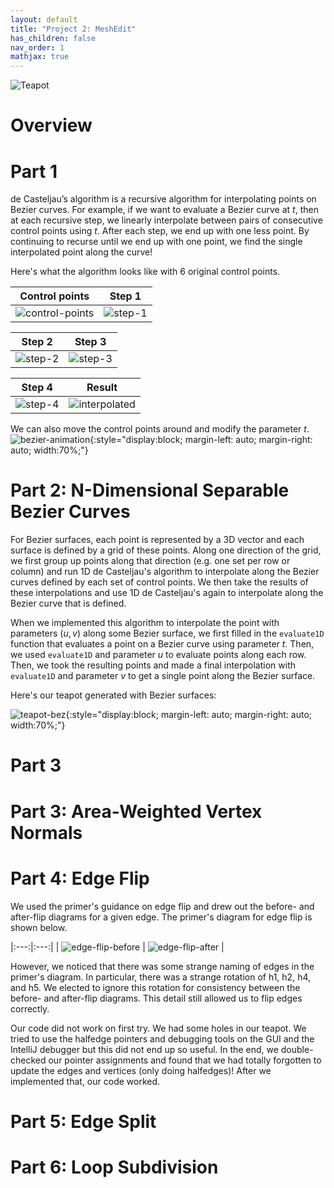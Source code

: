 ```yaml
---
layout: default
title: "Project 2: MeshEdit"
has_children: false
nav_order: 1
mathjax: true
---
```


![Teapot](img/teapot.jpeg)

# Overview

# Part 1
de Casteljau’s algorithm is a recursive algorithm for interpolating points on Bezier curves. For example, if we want to evaluate a Bezier curve at $t$, then at each recursive step, we linearly interpolate between pairs of consecutive control points using $t$. After each step, we end up with one less point. By continuing to recurse until we end up with one point, we find the single interpolated point along the curve!

Here's what the algorithm looks like with 6 original control points.
<!-- table -->

| Control points | Step 1 |
|:---:|:---:|
| ![control-points](./img/control-points.png) | ![step-1](./img/de-casteljau-1.png) |

| Step 2 | Step 3|
|:---:|:---:|
| ![step-2](./img/de-casteljau-2.png) | ![step-3](./img/de-casteljau-3.png) |

| Step 4 | Result |
|:---:|:---:|
| ![step-4](./img/de-casteljau-4.png) | ![interpolated](./img/interpolated-point.png)|

We can also move the control points around and modify the parameter *t*.
![bezier-animation](./img/bezier-animation.gif){:style="display:block; margin-left: auto; margin-right: auto; width:70%;"}

# Part 2: N-Dimensional Separable Bezier Curves

<!-- Briefly explain how de Casteljau algorithm extends to Bezier surfaces and how you implemented it in order to evaluate Bezier surfaces. -->
<!-- Show a screenshot of bez/teapot.bez (not .dae) evaluated by your implementation. -->

For Bezier surfaces, each point is represented by a 3D vector and each surface is defined by a grid of these points. Along one direction of the grid, we first group up points along that direction (e.g. one set per row or column) and run 1D de Casteljau's algorithm to interpolate along the Bezier curves defined by each set of control points. We then take the results of these interpolations and use 1D de Casteljau's again to interpolate along the Bezier curve that is defined.

When we implemented this algorithm to interpolate the point with parameters $(u, v)$ along some Bezier surface, we first filled in the `evaluate1D` function that evaluates a point on a Bezier curve using parameter $t$. Then, we used `evaluate1D` and parameter $u$ to evaluate points along each row. Then, we took the resulting points and made a final interpolation with `evaluate1D` and parameter $v$ to get a single point along the Bezier surface.

Here's our teapot generated with Bezier surfaces:

![teapot-bez](./img/teapot-bez.png){:style="display:block; margin-left: auto; margin-right: auto; width:70%;"}


# Part 3

# Part 3: Area-Weighted Vertex Normals

<!-- Briefly explain how you implemented the area-weighted vertex normals. -->
<!-- Show screenshots of dae/teapot.dae (not .bez) comparing teapot shading with and without vertex normals. Use Q to toggle default flat shading and Phong shading. -->

# Part 4: Edge Flip

<!-- Briefly explain how you implemented the edge flip operation and describe any interesting implementation / debugging tricks you have used.
Show screenshots of a mesh before and after some edge flips. -->
We used the primer's guidance on edge flip and drew out the before- and after-flip diagrams for a given edge.
The primer's diagram for edge flip is shown below.

<!-- table -->

|:---:|:---:|
| ![edge-flip-before](./img/edge-flip-before.png) | ![edge-flip-after](./img/edge-flip-after.png) |

However, we noticed that there was some strange naming of edges in the primer's diagram. In particular, there was a strange
rotation of h1, h2, h4, and h5. We elected to ignore this rotation for consistency between the before- and after-flip diagrams.
This detail still allowed us to flip edges correctly.

<!-- Write about your eventful debugging journey, if you have experienced one. -->

Our code did not work on first try. We had some holes in our teapot. We tried to use the halfedge pointers and debugging tools
on the GUI and the IntelliJ debugger but this did not end up so useful. In the end, we double-checked our pointer assignments
and found that we had totally forgotten to update the edges and vertices (only doing halfedges)! After we implemented that,
our code worked.

# Part 5: Edge Split

<!-- Briefly explain how you implemented the edge split operation and describe any interesting implementation / debugging tricks you have used. -->



<!-- Show screenshots of a mesh before and after some edge splits. -->
<!-- Show screenshots of a mesh before and after a combination of both edge splits and edge flips. -->
<!-- Write about your eventful debugging journey, if you have experienced one. -->
<!-- If you have implemented support for boundary edges, show screenshots of your implementation properly handling split operations on boundary edges. -->

# Part 6: Loop Subdivision

<!-- Briefly explain how you implemented the loop subdivision and describe any interesting implementation / debugging tricks you have used. -->
<!-- Take some notes, as well as some screenshots, of your observations on how meshes behave after loop subdivision. What happens to sharp corners and edges? Can you reduce this effect by pre-splitting some edges? -->
<!-- Load dae/cube.dae. Perform several iterations of loop subdivision on the cube. Notice that the cube becomes slightly asymmetric after repeated subdivisions. Can you pre-process the cube with edge flips and splits so that the cube subdivides symmetrically? Document these effects and explain why they occur. Also explain how your pre-processing helps alleviate the effects. -->
<!-- If you have implemented any extra credit extensions, explain what you did and document how they work with screenshots. -->